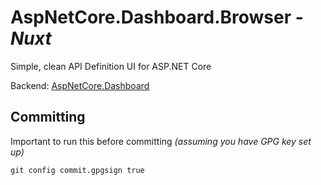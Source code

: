 # AspNetCore.Dashboard.Browser - _Nuxt_

Simple, clean API Definition UI for ASP.NET Core

Backend: [AspNetCore.Dashboard](https://github.com/MathiasFrost/AspNetCore.Dashboard)

## Committing

Important to run this before committing _(assuming you have GPG key set up)_

```shell
git config commit.gpgsign true
```
